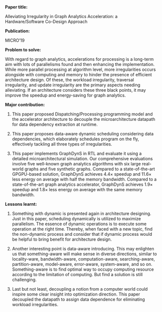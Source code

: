 **Paper title:**

Alleviating Irregularity in Graph Analytics Acceleration: a Hardware/Software
Co-Design Approach

**Publication:**

MICRO’19

**Problem to solve:**

With regard to graph analytics, accelerations for processing is a long-term aim
with lots of parallelisms found and then enhancing the implementation. While
more parallel processing at algorithm level, more irregularities occurs
alongside with computing and memory to hinder the presence of efficient
architecture design. Of these, the workload irregularity, traversal
irregularity, and update irregularity are the primary aspects needing
alleviating. If an architecture considers these three black points, it may
improve the speedup and energy-saving for graph analytics.

**Major contribution:**

1.  This paper proposed Dispatching/Processing programming model and the
    accelerator architecture to decouple the microarchitecture datapath for data
    dependency extraction at runtime.

2.  This paper proposes data-aware dynamic scheduling considering data
    dependencies, which elaborately schedules program on the fly, effectively
    tackling all three types of irregularities.

3.  This paper implements GraphDynS in RTL and evaluate it using a detailed
    microarchitectural simulation. Our comprehensive evaluations involve five
    well-known graph analytics algorithms with six large real-world graphs and
    five synthetic graphs. Compared to a state-of-the-art GPGPU-based solution,
    GraphDynS achieves 4.4× speedup and 11.6× less energy on average with half
    the memory bandwidth. Compared to a state-of-the-art graph analytics
    accelerator, GraphDynS achieves 1.9× speedup and 1.8× less energy on average
    with the same memory bandwidth.

**Lessons learnt:**

1.  Something with dynamic is presented again in architecture designing. Just in
    this paper, scheduling dynamically is utilized to maximize parallelism. The
    essence of dynamic operations is to execute some operation at the right
    time. Thereby, when faced with a new topic, find the non-dynamic process and
    consider that if dynamic process would be helpful to bring benefit for
    architecture design.

2.  Another interesting point is data-aware introducing. This may enlighten us
    that something-aware will make sense in diverse directions, similar to
    locality-ware, bandwidth-aware, computation-aware, searching-aware,
    partition-aware, model-aware, error-aware, system-aware, and so on.
    Something-aware is to find optimal way to occupy computing resource
    according to the limitation of computing. But find a solution is still
    challenging.

3.  Last but not least, decoupling a notion from a computer world could inspire
    some clear insight into optimization direction. This paper decoupled the
    datapath to assign data dependence for eliminating workload irregularities.
